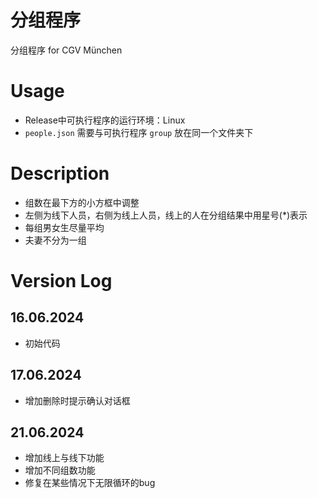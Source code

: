 # 分组程序
分组程序 for CGV München

# Usage

- Release中可执行程序的运行环境：Linux
- `people.json` 需要与可执行程序 `group` 放在同一个文件夹下

# Description

- 组数在最下方的小方框中调整
- 左侧为线下人员，右侧为线上人员，线上的人在分组结果中用星号(*)表示
- 每组男女生尽量平均
- 夫妻不分为一组

# Version Log

## 16.06.2024

- 初始代码

## 17.06.2024

- 增加删除时提示确认对话框

## 21.06.2024

- 增加线上与线下功能
- 增加不同组数功能
- 修复在某些情况下无限循环的bug
